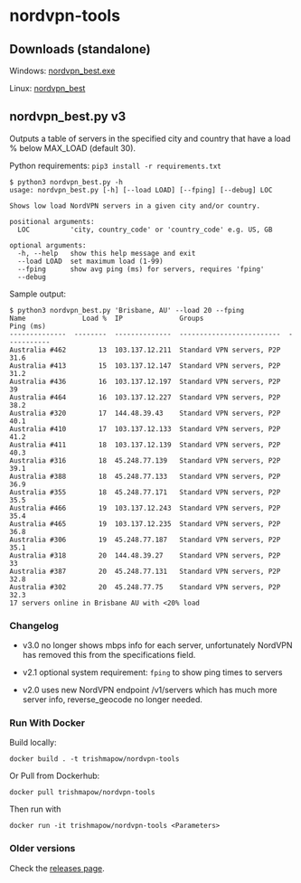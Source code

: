 # nordvpn-tools

## Downloads (standalone)
Windows: [nordvpn_best.exe](dist/nordvpn_best.exe)

Linux: [nordvpn_best](dist/nordvpn_best)

## nordvpn_best.py v3
Outputs a table of servers in the specified city and country that have a load % below MAX_LOAD (default 30). 

Python requirements: `pip3 install -r requirements.txt`

```
$ python3 nordvpn_best.py -h
usage: nordvpn_best.py [-h] [--load LOAD] [--fping] [--debug] LOC

Shows low load NordVPN servers in a given city and/or country.

positional arguments:
  LOC          'city, country_code' or 'country_code' e.g. US, GB

optional arguments:
  -h, --help   show this help message and exit
  --load LOAD  set maximum load (1-99)
  --fping      show avg ping (ms) for servers, requires 'fping'
  --debug
```

Sample output:
```
$ python3 nordvpn_best.py 'Brisbane, AU' --load 20 --fping
Name              Load %  IP              Groups                       Ping (ms)
--------------  --------  --------------  -------------------------  -----------
Australia #462        13  103.137.12.211  Standard VPN servers, P2P         31.6
Australia #413        15  103.137.12.147  Standard VPN servers, P2P         31.2
Australia #436        16  103.137.12.197  Standard VPN servers, P2P         39
Australia #464        16  103.137.12.227  Standard VPN servers, P2P         38.2
Australia #320        17  144.48.39.43    Standard VPN servers, P2P         40.1
Australia #410        17  103.137.12.133  Standard VPN servers, P2P         41.2
Australia #411        18  103.137.12.139  Standard VPN servers, P2P         40.3
Australia #316        18  45.248.77.139   Standard VPN servers, P2P         39.1
Australia #388        18  45.248.77.133   Standard VPN servers, P2P         36.9
Australia #355        18  45.248.77.171   Standard VPN servers, P2P         35.5
Australia #466        19  103.137.12.243  Standard VPN servers, P2P         35.4
Australia #465        19  103.137.12.235  Standard VPN servers, P2P         36.8
Australia #306        19  45.248.77.187   Standard VPN servers, P2P         35.1
Australia #318        20  144.48.39.27    Standard VPN servers, P2P         33
Australia #387        20  45.248.77.131   Standard VPN servers, P2P         32.8
Australia #302        20  45.248.77.75    Standard VPN servers, P2P         32.3
17 servers online in Brisbane AU with <20% load
```

### Changelog
- v3.0 no longer shows mbps info for each server, unfortunately NordVPN has removed this from the specifications field. 

- v2.1 optional system requirement: `fping` to show ping times to servers

- v2.0 uses new NordVPN endpoint /v1/servers which has much more server info, reverse_geocode no longer needed.

### Run With Docker

Build locally:
```shell
docker build . -t trishmapow/nordvpn-tools
```
Or Pull from Dockerhub:
```shell
docker pull trishmapow/nordvpn-tools
```
Then run with
```shell
docker run -it trishmapow/nordvpn-tools <Parameters>
```

### Older versions
Check the [releases page](https://github.com/trishmapow/nordvpn-tools/releases).
